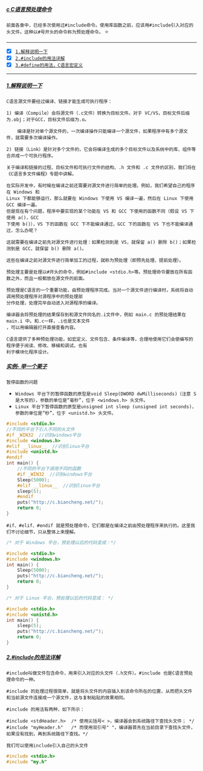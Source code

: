 ##### [c C语言预处理命令](#top) <b id="top"></b>
`前面各章中，已经多次使用过#include命令。使用库函数之前，应该用#include引入对应的头文件。这种以#号开头的命令称为预处理命令。` :star:

------

- [x] [`1.解释说明一下`](#target1)
- [x] [`2.#include的用法详解`](#target2)
- [x] [`3.#define的用法，C语言宏定义`](#target3)

------
##### [1.解释说明一下](#top) <b id="target1"></b>
`C语言源文件要经过编译、链接才能生成可执行程序：`
```
1) 编译（Compile）会将源文件（.c文件）转换为目标文件。对于 VC/VS，目标文件后缀为.obj；对于GCC，目标文件后缀为.o。

    编译是针对单个源文件的，一次编译操作只能编译一个源文件，如果程序中有多个源文件，就需要多次编译操作。

2) 链接（Link）是针对多个文件的，它会将编译生成的多个目标文件以及系统中的库、组件等合并成一个可执行程序。

关于编译和链接的过程、目标文件和可执行文件的结构、.h 文件和 .c 文件的区别，我们将在《C语言多文件编程》专题中讲解。

在实际开发中，有时候在编译之前还需要对源文件进行简单的处理。例如，我们希望自己的程序在 Windows 和
Linux 下都能够运行，那么就要在 Windows 下使用 VS 编译一遍，然后在 Linux 下使用 GCC 编译一遍。
但是现在有个问题，程序中要实现的某个功能在 VS 和 GCC 下使用的函数不同（假设 VS 下使用 a()，GCC 
下使用 b()），VS 下的函数在 GCC 下不能编译通过，GCC 下的函数在 VS 下也不能编译通过，怎么办呢？

这就需要在编译之前先对源文件进行处理：如果检测到是 VS，就保留 a() 删除 b()；如果检测到是 GCC，就保留 b() 删除 a()。

这些在编译之前对源文件进行简单加工的过程，就称为预处理（即预先处理、提前处理）。

预处理主要是处理以#开头的命令，例如#include <stdio.h>等。预处理命令要放在所有函数之外，而且一般都放在源文件的前面。

预处理是C语言的一个重要功能，由预处理程序完成。当对一个源文件进行编译时，系统将自动调用预处理程序对源程序中的预处理部
分作处理，处理完毕自动进入对源程序的编译。

编译器会将预处理的结果保存到和源文件同名的.i文件中，例如 main.c 的预处理结果在 main.i 中。和.c一样，.i也是文本文件
，可以用编辑器打开直接查看内容。

C语言提供了多种预处理功能，如宏定义、文件包含、条件编译等，合理地使用它们会使编写的程序便于阅读、修改、移植和调试，也有
利于模块化程序设计。 
```

##### [实例- 举一个栗子](#top)
`暂停函数的问题`
* `Windows 平台下的暂停函数的原型是void Sleep(DWORD dwMilliseconds)（注意 S 是大写的），参数的单位是“毫秒”，位于 <windows.h> 头文件。`
* `Linux 平台下暂停函数的原型是unsigned int sleep (unsigned int seconds)，参数的单位是“秒”，位于 <unistd.h> 头文件。`

```c
#include <stdio.h>
//不同的平台下引入不同的头文件
#if _WIN32  //识别windows平台
#include <windows.h>
#elif __linux__  //识别linux平台
#include <unistd.h>
#endif
int main() {
    //不同的平台下调用不同的函数
    #if _WIN32  //识别windows平台
    Sleep(5000);
    #elif __linux__  //识别linux平台
    sleep(5);
    #endif
    puts("http://c.biancheng.net/");
    return 0;
}
```
`#if、#elif、#endif 就是预处理命令，它们都是在编译之前由预处理程序来执行的。这里我们不讨论细节，只从整体上来理解。`

```c
/* 对于 Windows 平台，预处理以后的代码变成：*/

#include <stdio.h>
#include <windows.h>
int main() {
    Sleep(5000);
    puts("http://c.biancheng.net/");
    return 0;
}

/* 对于 Linux 平台，预处理以后的代码变成： */

#include <stdio.h>
#include <unistd.h>
int main() {
    sleep(5);
    puts("http://c.biancheng.net/");
    return 0;
}
```
##### [2.#include的用法详解](#top)
`#include叫做文件包含命令，用来引入对应的头文件（.h文件）。#include 也是C语言预处理命令的一种。`

`#include 的处理过程很简单，就是将头文件的内容插入到该命令所在的位置，从而把头文件和当前源文件连接成一个源文件，这与复制粘贴的效果相同。`

`#include 的用法有两种，如下所示：`

```
#include <stdHeader.h>  /* 使用尖括号< >，编译器会到系统路径下查找头文件； */
#include "myHeader.h"   /* 而使用双引号" "，编译器首先在当前目录下查找头文件，如果没有找到，再到系统路径下查找。*/
```

`我们可以使用include引入自己的头文件`
```c
#include <stdio.h>
#include "my.h"
```
